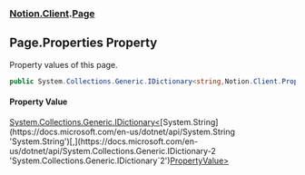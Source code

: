 ### [Notion.Client](Notion.Client.md 'Notion.Client').[Page](Notion.Client.Page.md 'Notion.Client.Page')

## Page.Properties Property

Property values of this page.

```csharp
public System.Collections.Generic.IDictionary<string,Notion.Client.PropertyValue> Properties { get; set; }
```

#### Property Value
[System.Collections.Generic.IDictionary&lt;](https://docs.microsoft.com/en-us/dotnet/api/System.Collections.Generic.IDictionary-2 'System.Collections.Generic.IDictionary`2')[System.String](https://docs.microsoft.com/en-us/dotnet/api/System.String 'System.String')[,](https://docs.microsoft.com/en-us/dotnet/api/System.Collections.Generic.IDictionary-2 'System.Collections.Generic.IDictionary`2')[PropertyValue](Notion.Client.PropertyValue.md 'Notion.Client.PropertyValue')[&gt;](https://docs.microsoft.com/en-us/dotnet/api/System.Collections.Generic.IDictionary-2 'System.Collections.Generic.IDictionary`2')